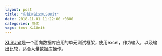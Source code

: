```yaml
---
layout: post
title: "实践测试之XLSUnit"
date: 2018-11-01 11:22:00 +0800
categories: 测试
tags: test XLSUnit
---
```


[XLSUnit](https://gitee.com/xiandafu/xlsunit)是一个面向数据库应用的单元测试框架，使用excel，作为输入，以及输出比较，适合大量数据库操作。